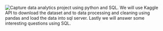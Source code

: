 ![Capture](https://github.com/user-attachments/assets/45e7089e-4cab-4a60-8b83-2e2674f0b4c2)
data analytics project using python and SQL. We will use Kaggle API to download the dataset and to data processing and cleaning using pandas and load the data into sql server. Lastly we will answer some interesting questions using SQL.
